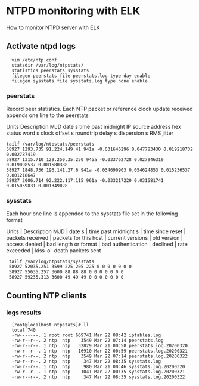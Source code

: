 # NTPD monitoring with ELK

How to monitor NTPD server with ELK

## Activate ntpd logs

      vim /etc/ntp.conf
      statsdir /var/log/ntpstats/
      statistics peerstats sysstats
      filegen peerstats file peerstats.log type day enable
      filegen sysstats file sysstats.log type none enable
 
### peerstats 

Record peer statistics. Each NTP packet or reference clock update received appends one line to the peerstats

Units 	Description
MJD 	date
s 	time past midnight
IP 	source address
hex 	status word
s 	clock offset
s 	roundtrip delay
s 	dispersion
s 	RMS jitter

    tailf /var/log/ntpstats/peerstats
    58927 1293.735 91.224.149.41 941a -0.031646296 0.047783430 0.019218732 0.002787419
    58927 1315.710 129.250.35.250 945a -0.033762728 0.027946319 0.019098537 0.001580388
    58927 1848.736 193.141.27.6 941a -0.034690903 0.054624853 0.015236537 0.001218647
    58927 2006.714 92.222.117.115 961a -0.033217220 0.031581741 0.015059831 0.001349028
  
### sysstats

Each hour one line is appended to the sysstats file set in the following format

Units | Description
MJD | date
s  | time past midnight
s  | time since reset
  | packets received
 | packets for this host
 | current versions
 | old version
 | access denied
 | bad length or format
 | bad authentication
 | declined
 | rate exceeded
 | kiss-o'-death packets sent
 
     tailf /var/log/ntpstats/sysstats
     58927 52035.251 3599 225 205 225 0 0 0 0 0 0 0
     58927 55635.257 3600 88 88 88 0 0 0 0 0 0 0
     58927 59235.313 3600 49 49 49 0 0 0 0 0 0 0
  
## Counting NTP clients

### logs results

      [root@localhost ntpstats]# ll
      total 740
      -rw-------. 1 root root 669741 Mar 22 08:42 iptables.log
      -rw-r--r--. 2 ntp  ntp    3549 Mar 22 07:14 peerstats.log
      -rw-r--r--. 1 ntp  ntp   32829 Mar 21 00:58 peerstats.log.20200320
      -rw-r--r--. 1 ntp  ntp   16910 Mar 22 00:59 peerstats.log.20200321
      -rw-r--r--. 2 ntp  ntp    3549 Mar 22 07:14 peerstats.log.20200322
      -rw-r--r--. 2 ntp  ntp     347 Mar 22 08:35 sysstats.log
      -rw-r--r--. 1 ntp  ntp     980 Mar 21 00:46 sysstats.log.20200320
      -rw-r--r--. 1 ntp  ntp    1041 Mar 22 00:35 sysstats.log.20200321
      -rw-r--r--. 2 ntp  ntp     347 Mar 22 08:35 sysstats.log.20200322

